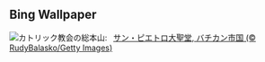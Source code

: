 ## Bing Wallpaper
![](https://www.bing.com/th?id=OHR.VaticanCity_JA-JP3107889250_UHD.jpg&w=1000)カトリック教会の総本山:&nbsp;&ensp;[サン・ピエトロ大聖堂, バチカン市国 (© RudyBalasko/Getty Images)](https://www.bing.com/th?id=OHR.VaticanCity_JA-JP3107889250_UHD.jpg)
<br><br/>
